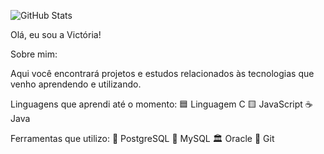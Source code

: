 ![GitHub Stats](https://github-readme-stats.vercel.app/api?username=hausofvick&show_icons=true&theme=buefy)

Olá, eu sou a Victória!

Sobre mim:

Aqui você encontrará projetos e estudos relacionados às tecnologias que venho aprendendo e utilizando.

Linguagens que aprendi até o momento:
🟦 Linguagem C
🟨 JavaScript
☕ Java

Ferramentas que utilizo:
🐘 PostgreSQL
🐬 MySQL
🏛️ Oracle
🔄 Git
